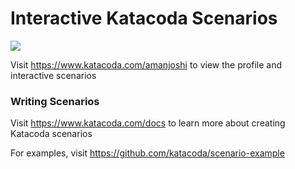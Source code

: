 # Interactive Katacoda Scenarios

[![](http://shields.katacoda.com/katacoda/amanjoshi/count.svg)](https://www.katacoda.com/amanjoshi "Get your profile on Katacoda.com")

Visit https://www.katacoda.com/amanjoshi to view the profile and interactive scenarios

### Writing Scenarios
Visit https://www.katacoda.com/docs to learn more about creating Katacoda scenarios

For examples, visit https://github.com/katacoda/scenario-example
